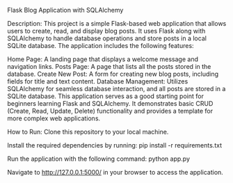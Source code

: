 Flask Blog Application with SQLAlchemy

Description:
This project is a simple Flask-based web application that allows users to create, read, and display blog posts. It uses Flask along with SQLAlchemy to handle database operations and store posts in a local SQLite database. The application includes the following features:

Home Page: A landing page that displays a welcome message and navigation links.
Posts Page: A page that lists all the posts stored in the database.
Create New Post: A form for creating new blog posts, including fields for title and text content.
Database Management: Utilizes SQLAlchemy for seamless database interaction, and all posts are stored in a SQLite database.
This application serves as a good starting point for beginners learning Flask and SQLAlchemy. It demonstrates basic CRUD (Create, Read, Update, Delete) functionality and provides a template for more complex web applications.

How to Run:
Clone this repository to your local machine.

Install the required dependencies by running:
pip install -r requirements.txt

Run the application with the following command: 
python app.py

Navigate to http://127.0.0.1:5000/ in your browser to access the application.
